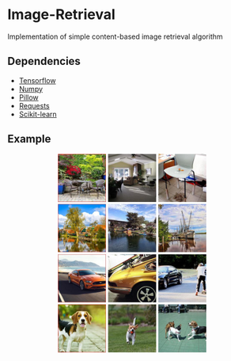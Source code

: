 # Image-Retrieval
Implementation of simple content-based image retrieval algorithm

## Dependencies
* [Tensorflow](https://www.tensorflow.org/)
* [Numpy](http://www.numpy.org/)
* [Pillow](https://pillow.readthedocs.io/en/latest/)
* [Requests](http://docs.python-requests.org/en/master/)
* [Scikit-learn](http://scikit-learn.org/stable/)

## Example

<p align="center">
<img src="examples/result.jpg" width="300"/>
</p>
